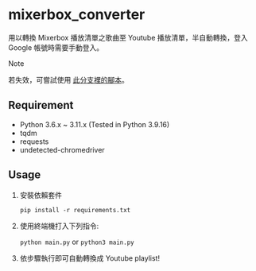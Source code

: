 # mixerbox_converter

用以轉換 Mixerbox 播放清單之歌曲至 Youtube 播放清單，半自動轉換，登入 Google 帳號時需要手動登入。

> [!NOTE]  
> 若失效，可嘗試使用 [此分支裡的腳本](https://github.com/aitay721822/mixerbox_converter/tree/fix/yt-script-update)。

## Requirement

- Python 3.6.x ~ 3.11.x (Tested in Python 3.9.16)
- tqdm
- requests
- undetected-chromedriver

## Usage

1. 安裝依賴套件

   `pip install -r requirements.txt`

2. 使用終端機打入下列指令:

   `python main.py` or `python3 main.py`

3. 依步驟執行即可自動轉換成 Youtube playlist!
